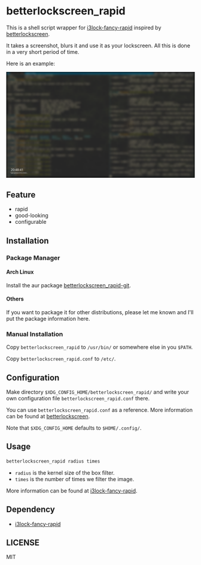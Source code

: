 # betterlockscreen_rapid

This is a shell script wrapper for [i3lock-fancy-rapid][] inspired by [betterlockscreen][].

It takes a screenshot, blurs it and use it as your lockscreen. All this is done in a very short period of time.

Here is an example:

![screenshot](screenshot.png)

## Feature

- rapid
- good-looking
- configurable

## Installation

### Package Manager

#### Arch Linux

Install the aur package [betterlockscreen_rapid-git](https://aur.archlinux.org/packages/betterlockscreen_rapid-git).

#### Others

If you want to package it for other distributions, please let me known and I'll put the package information here.

### Manual Installation

Copy `betterlockscreen_rapid` to `/usr/bin/` or somewhere else in you `$PATH`.

Copy `betterlockscreen_rapid.conf` to `/etc/`.

## Configuration

Make directory `$XDG_CONFIG_HOME/betterlockscreen_rapid/` and write your own configuration file `betterlockscreen_rapid.conf` there.

You can use `betterlockscreen_rapid.conf` as a reference. More information can be found at [betterlockscreen][].

Note that `$XDG_CONFIG_HOME` defaults to `$HOME/.config/`.

## Usage

```bash
betterlockscreen_rapid radius times
```

- `radius` is the kernel size of the box filter.
- `times` is the number of times we filter the image.

More information can be found at [i3lock-fancy-rapid][].

## Dependency

- [i3lock-fancy-rapid][]

## LICENSE

MIT

[i3lock-fancy-rapid]: https://github.com/yvbbrjdr/i3lock-fancy-rapid
[betterlockscreen]: https://github.com/pavanjadhaw/betterlockscreen

